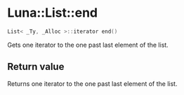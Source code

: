 # Luna::List::end

```c++
List< _Ty, _Alloc >::iterator end()
```

Gets one iterator to the one past last element of the list. 



## Return value
Returns one iterator to the one past last element of the list. 

